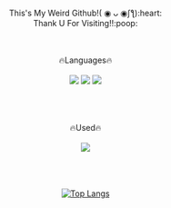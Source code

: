 <div align="center">
  This's  My Weird Github!( ◉ ᴗ ◉ʃƪ):heart:
  <br/>
  Thank U For Visiting!!:poop:
  
  <br/><br/>
  :fire:Languages:fire:
  <br/><br/>
  <img src="https://img.shields.io/badge/html5-E34F26?style=flat-square&logo=html5&logoColor=white"> 
  <img src="https://img.shields.io/badge/css-1572B6?style=flat-square&logo=css3&logoColor=white"> 
  <img src="https://img.shields.io/badge/javascript-F7DF1E?style=flat-square&logo=javascript&logoColor=white"> 
  
  <br/><br/><br/>
 :fire:Used:fire:
  <br/><br/>
  <a href="https://velog.io/@yoonseo232" target="_blank"><img src="https://img.shields.io/badge/velog-20C997?style=flat-square&logo=velog&logoColor=white">
    
  <br/><br/><br/>
  [![Top Langs](https://github-readme-stats.vercel.app/api/top-langs/?username=yoonseo232&layout=compact)](https://github.com/yoonseo232/github-readme-stats)
</div>
